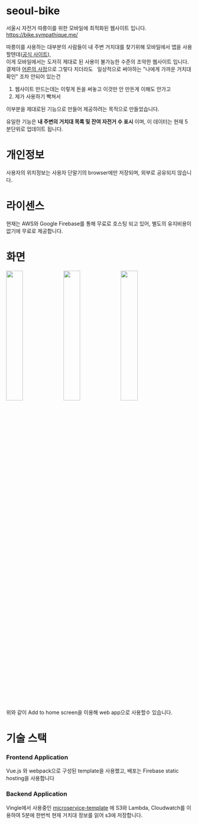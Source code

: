 # seoul-bike
서울시 자전거 따릉이를 위한 모바일에 최적화된 웹사이트 입니다.
https://bike.sympathique.me/

따릉이를 사용하는 대부분의 사람들이 내 주변 거치대를 찾기위해 모바일에서 앱을 사용할텐데([공식 사이트](https://www.bikeseoul.com/)),  
이게 모바일에서는 도저히 제대로 된 사용이 불가능한 수준의 조악한 웹사이트 입니다. 결제야 [어른의 사정](https://namu.wiki/w/%EC%96%B4%EB%A5%B8%EC%9D%98%20%EC%82%AC%EC%A0%95)으로 그렇다 치더라도  
일상적으로 써야하는 "나에게 가까운 거치대 확인" 조차 안되어 있는건
1. 웹사이트 만드는데는 이렇게 돈을 써놓고 이것만 안 만든게 이해도 안가고 
2. 제가 사용하기 빡쳐서 

이부분을 제대로된 기능으로 만들어 제공하려는 목적으로 만들었습니다.  

유일한 기능은 **내 주변의 거치대 목록 및 잔여 자전거 수 표시** 이며, 이 데이터는 현재 5분단위로 업데이트 됩니다.

# 개인정보
사용자의 위치정보는 사용자 단말기의 browser에만 저장되며, 외부로 공유되지 않습니다.

# 라이센스
현재는 AWS와 Google Firebase를 통해 무료로 호스팅 되고 있어, 별도의 유지비용이 없기에 무료로 제공합니다.

# 화면
<div>
<img width="30%" src="https://github.com/breath103/seoul-bike/raw/master/docs/site.png" />
<span> </span>
<img width="30%" src="https://github.com/breath103/seoul-bike/raw/master/docs/site-share.png" />
<span> </span>
<img width="30%" src="https://github.com/breath103/seoul-bike/raw/master/docs/pwa.png" />
</div>

위와 같이 Add to home screen을 이용해 web app으로 사용할수 있습니다.

# 기술 스택

### Frontend Application
Vue.js 와 webpack으로 구성된 template을 사용했고, 배포는 Firebase static hosting을 사용합니다

### Backend Application
Vingle에서 사용중인 [microservice-template](https://github.com/balmbees/lambda-microservice-template) 에 S3와 Lambda, Cloudwatch를 이용하여 5분에 한번씩 현재 거치대 정보를 읽어 s3에 저장합니다.
